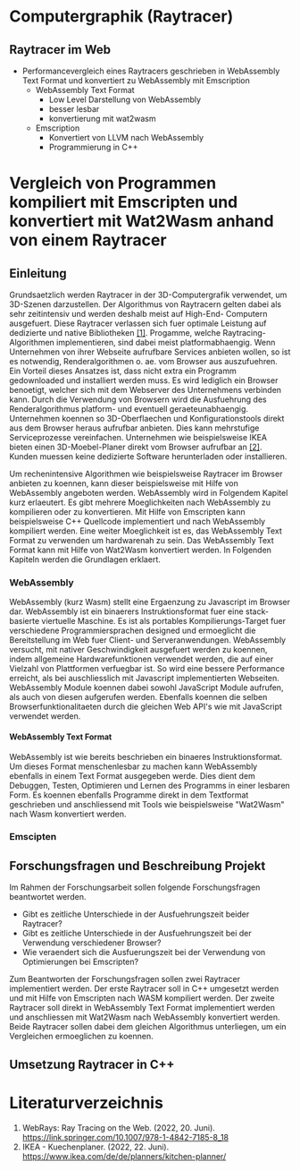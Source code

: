 # Computergraphik (Raytracer)

## Raytracer im Web

* Performancevergleich eines Raytracers geschrieben in WebAssembly Text Format und konvertiert zu WebAssembly mit Emscription
	* WebAssembly Text Format
		* Low Level Darstellung von WebAssembly
		* besser lesbar
		* konvertierung mit wat2wasm
	* Emscription
		* Konvertiert von LLVM nach WebAssembly
		* Programmierung in C++

# Vergleich von Programmen kompiliert mit Emscripten und konvertiert mit Wat2Wasm anhand von einem Raytracer

## Einleitung

Grundsaetzlich werden Raytracer in der 3D-Computergrafik verwendet, um 3D-Szenen darzustellen. Der
Algorithmus von Raytracern gelten dabei als sehr zeitintensiv und werden deshalb meist auf High-End- Computern 
ausgefuert. Diese Raytracer verlassen sich fuer optimale Leistung auf dedizierte und native Bibliotheken
<a href="#/praktikum/luecking/index?id=ref_1">[1]</a>. Progamme, welche Raytracing-Algorithmen implementieren,
sind dabei meist platformabhaengig. Wenn Unternehmen von ihrer Webseite aufrufbare Services anbieten wollen,
so ist es notwendig, Renderalgorithmen o. ae. vom Browser aus auszufuehren. Ein Vorteil dieses Ansatzes
ist, dass nicht extra ein Programm gedownloaded und installiert werden muss. Es wird lediglich ein Browser 
benoetigt, welcher sich mit dem Webserver des Unternehmens verbinden kann. Durch die Verwendung von Browsern
wird die Ausfuehrung des Renderalgorithmus platform- und eventuell geraeteunabhaengig. Unternehmen koennen
so 3D-Oberflaechen und Konfigurationstools direkt aus dem Browser heraus aufrufbar anbieten. Dies kann
mehrstufige Serviceprozesse vereinfachen. Unternehmen wie beispielsweise IKEA bieten einen 3D-Moebel-Planer
direkt vom Browser aufrufbar an <a href="#/praktikum/luecking/index?id=ref_2">[2]</a>. Kunden muessen 
keine dedizierte Software herunterladen oder installieren.

Um rechenintensive Algorithmen wie beispielsweise Raytracer im Browser anbieten zu koennen, kann dieser 
beispielsweise mit Hilfe von WebAssembly angeboten werden. WebAssembly wird in Folgendem Kapitel kurz
erlaeutert. Es gibt mehrere Moeglichkeiten nach WebAssembly zu kompilieren oder zu konvertieren. Mit 
Hilfe von Emscripten kann beispielsweise C++ Quellcode implementiert und nach WebAssembly kompiliert werden.
Eine weiter Moeglichkeit ist es, das WebAssembly Text Format zu verwenden um hardwarenah zu sein. Das
WebAssembly Text Format kann mit Hilfe von Wat2Wasm konvertiert werden. In Folgenden Kapiteln werden
die Grundlagen erklaert.

### WebAssembly

WebAssembly (kurz Wasm) stellt eine Ergaenzung zu Javascript im Browser dar. WebAssembly ist ein
binaerers Instruktionsformat fuer eine stack-basierte viertuelle Maschine. Es ist als portables 
Kompilierungs-Target fuer verschiedene Programmiersprachen designed und ermoeglicht die Bereitstellung 
im Web fuer Client- und Serveranwendungen. WebAssembly versucht, mit nativer Geschwindigkeit ausgefuert
werden zu koennen, indem allgemeine Hardwarefunktionen verwendet werden, die auf einer Vielzahl von 
Plattformen verfuegbar ist. So wird eine bessere Performance erreicht, als bei auschliesslich mit 
Javascript implementierten Webseiten. WebAssembly Module koennen dabei sowohl JavaScript Module aufrufen,
als auch von diesen aufgerufen werden. Ebenfalls koennen die selben Browserfunktionalitaeten durch die
gleichen Web API's wie mit JavaScript verwendet werden.

#### WebAssembly Text Format

WebAssembly ist wie bereits beschrieben ein binaeres Instruktionsformat. Um dieses Format menschenlesbar
zu machen kann WebAssembly ebenfalls in einem Text Format ausgegeben werde. Dies dient dem Debuggen, Testen,
Optimieren und Lernen des Programms in einer lesbaren Form. Es koennen ebenfalls Programme direkt in
dem Textformat geschrieben und anschliessend mit Tools wie beispielsweise "Wat2Wasm" nach Wasm konvertiert
werden.

### Emscipten

## Forschungsfragen und Beschreibung Projekt

Im Rahmen der Forschungsarbeit sollen folgende Forschungsfragen beantwortet werden.

* Gibt es zeitliche Unterschiede in der Ausfuehrungszeit beider Raytracer?
* Gibt es zeitliche Unterschiede in der Ausfuehrungszeit bei der Verwendung verschiedener Browser?
* Wie veraendert sich die Ausfuerungszeit bei der Verwendung von Optimierungen bei Emscripten?

Zum Beantworten der Forschungsfragen sollen zwei Raytracer implementiert werden. Der erste Raytracer 
soll in C++ umgesetzt werden und mit Hilfe von Emscripten nach WASM kompiliert werden. Der zweite 
Raytracer soll direkt in WebAssembly Text Format implementiert werden und anschliessen mit 
Wat2Wasm nach WebAssembly konvertiert werden. Beide Raytracer sollen dabei dem gleichen Algorithmus
unterliegen, um ein Vergleichen ermoeglichen zu koennen.

## Umsetzung Raytracer in C++



# Literaturverzeichnis

1. <span id="ref_1">WebRays: Ray Tracing on the Web. (2022, 20. Juni). https://link.springer.com/10.1007/978-1-4842-7185-8_18</span>
2. <span id="ref_2">IKEA - Kuechenplaner. (2022, 22. Juni). https://www.ikea.com/de/de/planners/kitchen-planner/</span>
